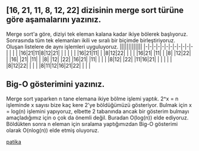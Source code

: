 ## [16, 21, 11, 8, 12, 22] dizisinin merge sort türüne göre aşamalarını yazınız.
Merge sort'a göre, diziyi tek eleman kalana kadar ikiye bölerek başlıyoruz. Sonrasında tüm tek elemanları ikili ve sıralı bir biçimde birleştiriyoruz. Oluşan listelere de aynı işlemleri uyguluyoruz.
|||||||||||||
|-|-|-|-|-|-|-|-|-|-|-|-|
| | | |16|21|11|8|12|21| | | |
| | |16|21|11| | |8|12|22| | |
| |16|21| |11| | |8| |12|22| |
|16| |21| |11| | |8| |12| |22|
|16|21| |11| | | | |8|12| |22|
|11|16|21| | | | | | |8|12|22|
| | | |8|11|12|16|21|22| | | |

## Big-O gösterimini yazınız.
Merge sort yaparken n tane elemana ikiye bölme işlemi yaptık. 2^x = n işleminde x sayısı bize kaç kere 2'ye böldüğümüzü gösteriyor. Bulmak için x = log(n) işlemini yapıyoruz, elbette 2 tabanında ancak bir gösterim bulmayı amaçladığımız için o çok da önemli değil. Buradan O(log(n)) elde ediyoruz. Böldükten sonra n eleman için sıralama yaptığımızdan Big-O gösterimi olarak O(nlog(n)) elde etmiş oluyoruz.

[patika](www.patika.dev)
